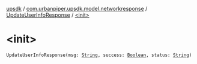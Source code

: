 [upsdk](../../index.md) / [com.urbanpiper.upsdk.model.networkresponse](../index.md) / [UpdateUserInfoResponse](index.md) / [&lt;init&gt;](./-init-.md)

# &lt;init&gt;

`UpdateUserInfoResponse(msg: `[`String`](https://kotlinlang.org/api/latest/jvm/stdlib/kotlin/-string/index.html)`, success: `[`Boolean`](https://kotlinlang.org/api/latest/jvm/stdlib/kotlin/-boolean/index.html)`, status: `[`String`](https://kotlinlang.org/api/latest/jvm/stdlib/kotlin/-string/index.html)`)`